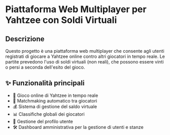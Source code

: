 # Piattaforma Web Multiplayer per Yahtzee con Soldi Virtuali

## Descrizione

Questo progetto è una piattaforma web multiplayer che consente agli utenti registrati di giocare a Yahtzee online contro altri giocatori in tempo reale. Le partite prevedono l'uso di soldi virtuali (non reali), che possono essere vinti o persi a seconda dell'esito del gioco.

## ✨ Funzionalità principali

- 🎲 Gioco online di Yahtzee in tempo reale
- 🤝 Matchmaking automatico tra giocatori
- 💰 Sistema di gestione del saldo virtuale
- 📊 Classifiche globali dei giocatori
- 👤 Gestione del profilo utente
- 🛠️ Dashboard amministrativa per la gestione di utenti e stanze
